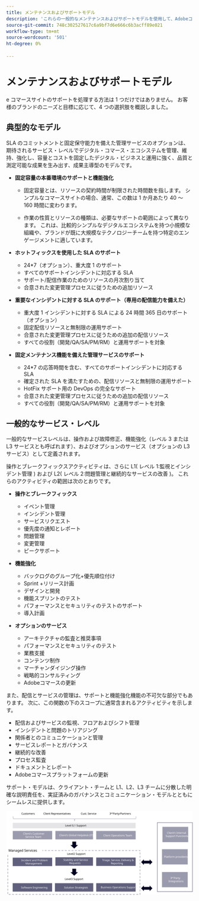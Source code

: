 ```yaml
---
title: メンテナンスおよびサポートモデル
description: 'これらの一般的なメンテナンスおよびサポートモデルを使用して、Adobeコマース実装をスムーズに実行し続けます。 '
source-git-commit: 748c302527617c6a9bf7d6e666c6b3acff89e021
workflow-type: tm+mt
source-wordcount: '501'
ht-degree: 0%

---
```



# メンテナンスおよびサポートモデル

e コマースサイトのサポートを処理する方法は 1 つだけではありません。 お客様のブランドのニーズと目標に応じて、4 つの選択肢を概説しました。

## 典型的なモデル

SLA のコミットメントと固定保守能力を備えた管理サービスのオプションは、期待されるサービス・レベルでデジタル・コマース・エコシステムを管理、維持、強化し、容量とコストを固定したデジタル・ビジネスと運用に強く、品質と測定可能な成果を生み出す、成果主導型のモデルです。

- **固定容量の本番環境のサポートと機能強化**

   - 固定容量とは、リソースの契約時間が制限された時間数を指します。 シンプルなコマースサイトの場合、通常、この数は 1 か月あたり 40 ～ 160 時間に変わります。

   - 作業の性質とリソースの種類は、必要なサポートの範囲によって異なります。 これは、比較的シンプルなデジタルエコシステムを持つ小規模な組織や、ブランドが既に大規模なテクノロジーチームを持つ特定のエンゲージメントに適しています。

- **ホットフィックスを使用した SLA のサポート**
   - 24*7（オプション）、重大度 1 のサポート
   - すべてのサポートインシデントに対応する SLA
   - サポート/配信作業のためのリソースの月次割り当て
   - 合意された変更管理プロセスに従うための追加リソース

- **重要なインシデントに対する SLA のサポート（専用の配信能力を備えた）**
   - 重大度 1 インシデントに対する SLA による 24 時間 365 日のサポート（オプション）
   - 固定配信リソースと無制限の運用サポート
   - 合意された変更管理プロセスに従うための追加の配信リソース
   - すべての役割（開発/QA/SA/PM/RM）と運用サポートを対象

- **固定メンテナンス機能を備えた管理サービスのサポート**
   - 24*7 の応答時間を含む、すべてのサポートインシデントに対応する SLA
   - 確定された SLA を満たすための、配信リソースと無制限の運用サポート
   - HotFix サポート用の DevOps の完全なサポート
   - 合意された変更管理プロセスに従うための追加の配信リソース
   - すべての役割（開発/QA/SA/PM/RM）と運用サポートを対象

## 一般的なサービス・レベル

一般的なサービスレベルは、操作および故障修正、機能強化（レベル 3 または L3 サービスとも呼ばれます）、およびオプションのサービス（オプションの L3 サービス）として定義されます。

操作とブレークフィックスアクティビティは、さらに L1( レベル 1:監視とインシデント管理 ) および L2( レベル 2:問題管理と継続的なサービスの改善 )。 これらのアクティビティの範囲は次のとおりです。

- **操作とブレークフィックス**
   - イベント管理
   - インシデント管理
   - サービスリクエスト
   - 優先度の通知とレポート
   - 問題管理
   - 変更管理
   - ピークサポート

- **機能強化**
   - バックログのグループ化+優先順位付け
   - Sprint +リリース計画
   - デザインと開発
   - 機能スプリントのテスト
   - パフォーマンスとセキュリティのテストのサポート
   - 導入計画

- **オプションのサービス**
   - アーキテクチャの監査と推奨事項
   - パフォーマンスとセキュリティのテスト
   - 業務支援
   - コンテンツ制作
   - マーチャンダイジング操作
   - 戦略的コンサルティング
   - Adobeコマースの更新

また、配信とサービスの管理は、サポートと機能強化機能の不可欠な部分でもあります。 次に、この関数の下のスコープに通常含まれるアクティビティを示します。

- 配信およびサービスの監視、フロアおよびシフト管理
- インシデントと問題のトリアジング
- 関係者とのコミュニケーションと管理
- サービスレポートとガバナンス
- 継続的な改善
- プロセス監査
- ドキュメントとレポート
- Adobeコマースプラットフォームの更新

サポート・モデルは、クライアント・チームと L1、L2、L3 チームに分散した明確な説明責任を、実証済みのガバナンスとコミュニケーション・モデルとともにシームレスに提供します。

![サポートモデルを示す図](../../assets/playbooks/support-model-diagram.svg)
